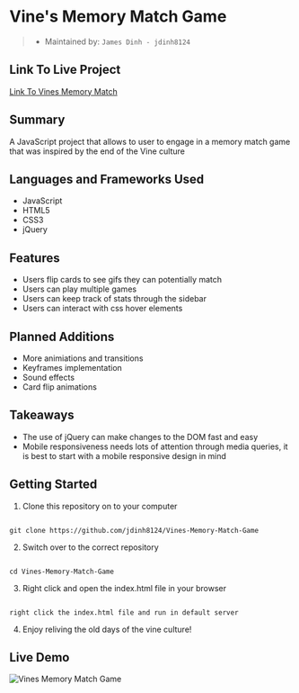 # Vine's Memory Match Game

> - Maintained by: `James Dinh - jdinh8124`

## Link To Live Project
[Link To Vines Memory Match](https://vines-memory-match.jamestdinh.com)

## Summary
A JavaScript project that allows to user to engage in a memory match game that was inspired by the end of the Vine culture

## Languages and Frameworks Used
- JavaScript
- HTML5
- CSS3
- jQuery

## Features
- Users flip cards to see gifs they can potentially match
- Users can play multiple games
- Users can keep track of stats through the sidebar
- Users can interact with css hover elements


## Planned Additions
- More animiations and transitions
- Keyframes implementation
- Sound effects
- Card flip animations 


## Takeaways
- The use of jQuery can make changes to the DOM fast and easy
- Mobile responsiveness needs lots of attention through media queries, it is best to start with a mobile responsive design in mind

## Getting Started
1. Clone this repository on to your computer
```

git clone https://github.com/jdinh8124/Vines-Memory-Match-Game

```
2. Switch over to the correct repository
```

cd Vines-Memory-Match-Game

```
3. Right click and open the index.html file in your browser
```

right click the index.html file and run in default server

```
4. Enjoy reliving the old days of the vine culture!

## Live Demo
![Vines Memory Match Game](demo.gif)
